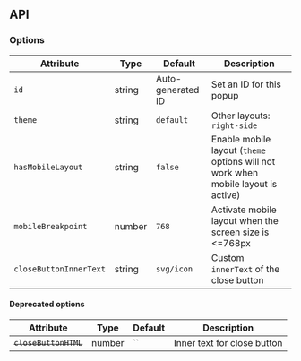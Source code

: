 ## API

### Options

| Attribute              | Type   | Default           | Description                                                                       | 
|------------------------|--------|-------------------|-----------------------------------------------------------------------------------|
| `id`                   | string | Auto-generated ID | Set an ID for this popup                                                          |
| `theme`                | string | `default`         | Other layouts: `right-side`                                                       |
| `hasMobileLayout`      | string | `false`           | Enable mobile layout (`theme` options will not work when mobile layout is active) |
| `mobileBreakpoint`     | number | `768`             | Activate mobile layout when the screen size is <=768px                            |
| `closeButtonInnerText` | string | `svg/icon`        | Custom `innerText` of the close button                                            |

#### Deprecated options

| Attribute             | Type   | Default | Description                 | 
|-----------------------|--------|---------|-----------------------------|
| ~~`closeButtonHTML`~~ | number | ``      | Inner text for close button |